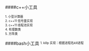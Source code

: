 ####c++小工具

<sup><sub>1. 小型计算器</sub></sup><br/>
<sup><sub>2. c++11 信号量实现</sub></sup><br/>
<sup><sub>3. c++11 线程池实现</sub></sup><br/>
<sup><sub>4. 有理数类</sub></sup><br/>
<sup><sub>5. 方阵类</sub></sup><br/>

####bash小工具
<sup><sub>1. killp 实现：根据进程名kill进程</sub></sup><br/>


